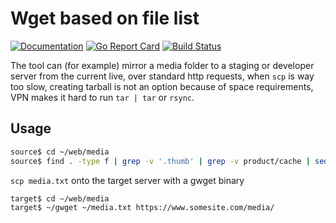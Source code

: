 # Wget based on file list

[![Documentation](https://godoc.org/github.com/shoobyban/gwget?status.svg)](http://godoc.org/github.com/shoobyban/gwget)
[![Go Report Card](https://goreportcard.com/badge/github.com/shoobyban/gwget)](https://goreportcard.com/report/github.com/shoobyban/gwget)
[![Build Status](https://travis-ci.org/shoobyban/gwget.svg?branch=master)](https://travis-ci.org/ShoobyBan/gwget)

The tool can (for example) mirror a media folder to a staging or developer server from the current live, over standard http requests, when `scp` is way too slow, creating tarball is not an option because of space requirements, VPN makes it hard to run `tar | tar` or `rsync`.

## Usage

```sh
source$ cd ~/web/media
source$ find . -type f | grep -v '.thumb' | grep -v product/cache | sed 's#^./##' > ~/media.txt
```

`scp media.txt` onto the target server with a gwget binary

```sh
target$ cd ~/web/media
target$ ~/gwget ~/media.txt https://www.somesite.com/media/
```
